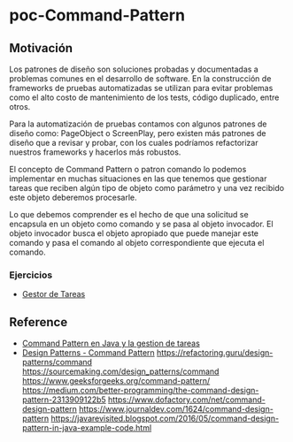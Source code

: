 # poc-Command-Pattern

## Motivación

Los patrones de diseño son soluciones probadas y documentadas a problemas comunes en el desarrollo de software. 
En la construcción de frameworks de pruebas automatizadas se utilizan para evitar problemas como el alto costo de 
mantenimiento de los tests, código duplicado, entre otros.

Para la automatización de pruebas contamos con algunos patrones de diseño como: PageObject o ScreenPlay,
pero existen más patrones de diseño que a revisar y probar, con los cuales podríamos refactorizar
nuestros frameworks y hacerlos más robustos.

El concepto de Command Pattern o patron comando lo podemos implementar en muchas situaciones en las que tenemos que 
gestionar tareas que reciben algún tipo de objeto como parámetro y una vez recibido este objeto deberemos procesarle.

Lo que debemos comprender es el hecho de que una solicitud se encapsula en un objeto como comando y se pasa al objeto 
invocador. El objeto invocador busca el objeto apropiado que puede manejar este comando y pasa el comando al objeto 
correspondiente que ejecuta el comando.



### Ejercicios

* [Gestor de Tareas](src/main/scala/me/isortegah/labs/gestorTareas/Principal.java)

## Reference
* [Command Pattern en Java y la gestion de tareas](https://www.arquitecturajava.com/command-pattern-tareas/)
* [Design Patterns - Command Pattern](https://www.tutorialspoint.com/design_pattern/command_pattern.htm)
https://refactoring.guru/design-patterns/command
https://sourcemaking.com/design_patterns/command
https://www.geeksforgeeks.org/command-pattern/
https://medium.com/better-programming/the-command-design-pattern-2313909122b5
https://www.dofactory.com/net/command-design-pattern
https://www.journaldev.com/1624/command-design-pattern
https://javarevisited.blogspot.com/2016/05/command-design-pattern-in-java-example-code.html